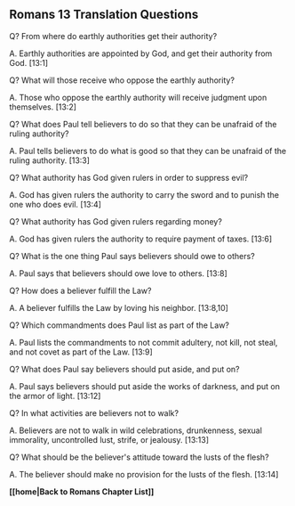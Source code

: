 ## Romans 13 Translation Questions ##

Q? From where do earthly authorities get their authority?

A. Earthly authorities are appointed by God, and get their authority from God. [13:1]

Q? What will those receive who oppose the earthly authority?

A. Those who oppose the earthly authority will receive judgment upon themselves. [13:2]

Q? What does Paul tell believers to do so that they can be unafraid of the ruling authority?

A. Paul tells believers to do what is good so that they can be unafraid of the ruling authority. [13:3]

Q? What authority has God given rulers in order to suppress evil?

A. God has given rulers the authority to carry the sword and to punish the one who does evil. [13:4]

Q? What authority has God given rulers regarding money?

A. God has given rulers the authority to require payment of taxes. [13:6]

Q? What is the one thing Paul says believers should owe to others?

A. Paul says that believers should owe love to others. [13:8]

Q? How does a believer fulfill the Law?

A. A believer fulfills the Law by loving his neighbor. [13:8,10]

Q? Which commandments does Paul list as part of the Law?

A. Paul lists the commandments to not commit adultery, not kill, not steal, and not covet as part of the Law. [13:9]

Q? What does Paul say believers should put aside, and put on?

A. Paul says believers should put aside the works of darkness, and put on the armor of light. [13:12]

Q? In what activities are believers not to walk?

A. Believers are not to walk in wild celebrations, drunkenness, sexual immorality, uncontrolled lust, strife, or jealousy. [13:13]

Q? What should be the believer's attitude toward the lusts of the flesh?

A. The believer should make no provision for the lusts of the flesh. [13:14]

__[[home|Back to Romans Chapter List]]__

